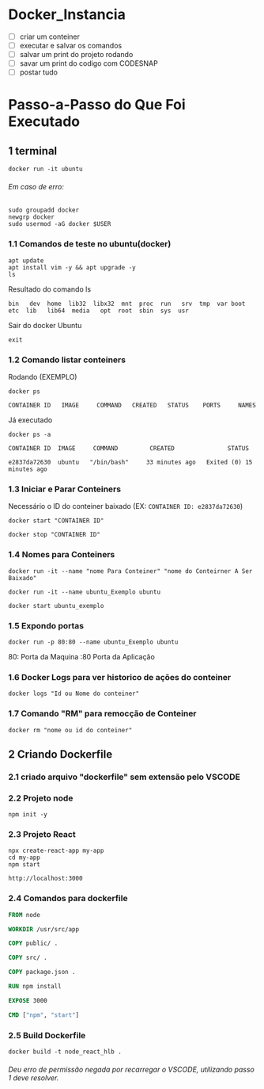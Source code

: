 # Docker_Instancia

* [ ] criar um conteiner
* [ ] executar e salvar os comandos
* [ ] salvar um print do projeto rodando
* [ ] savar um print do codigo com CODESNAP
* [ ] postar tudo

# Passo-a-Passo do Que Foi Executado

## **1 terminal**

```terminal
docker run -it ubuntu
```

###### Em caso de erro:

```terminal
sudo groupadd docker
newgrp docker
sudo usermod -aG docker $USER
```

### 1.1 Comandos de teste no ubuntu(docker)

```terminal_conteiner
apt update
apt install vim -y && apt upgrade -y
ls
```

Resultado do comando ls

`bin   dev  home  lib32  libx32  mnt  proc  run   srv  tmp  var boot  etc  lib   lib64  media   opt  root  sbin  sys  usr`

Sair do docker Ubuntu

```Terminal_Conteiner
exit
```

### 1.2 Comando listar conteiners

Rodando (EXEMPLO)

```terminal
docker ps
```

`CONTAINER ID   IMAGE     COMMAND   CREATED   STATUS    PORTS     NAMES`

Já executado

```terminal
docker ps -a
```

`CONTAINER ID  IMAGE     COMMAND         CREATED               STATUS              `

`e2837da72630  ubuntu   "/bin/bash"     33 minutes ago   Exited (0) 15 minutes ago `

### 1.3 Iniciar e Parar Conteiners

Necessário o ID do conteiner baixado (EX: `CONTAINER ID: e2837da72630`)

```terminal
docker start "CONTAINER ID"
```

```terminal
docker stop "CONTAINER ID"
```

### 1.4 Nomes para Conteiners

`docker run -it --name "nome Para Conteiner" "nome do Conteirner A Ser Baixado"`

```terminal
docker run -it --name ubuntu_Exemplo ubuntu
```

`docker start ubuntu_exemplo`

### 1.5 Expondo portas

```terminal
docker run -p 80:80 --name ubuntu_Exemplo ubuntu
```

80: Porta da Maquina
:80 Porta da Aplicação

### 1.6 Docker Logs para ver historico de ações do conteiner

`docker logs "Id ou Nome do conteiner"`

### 1.7 Comando "RM" para remocção de Conteiner

```terminal
docker rm "nome ou id do conteiner"
```

## 2 Criando Dockerfile

### 2.1 criado arquivo "dockerfile" sem extensão pelo VSCODE

### 2.2 Projeto node

```node
npm init -y
```

### 2.3 Projeto React

```node
npx create-react-app my-app
cd my-app
npm start
```

`http://localhost:3000`

### 2.4 Comandos para dockerfile

```dockerfile
FROM node

WORKDIR /usr/src/app

COPY public/ .

COPY src/ .

COPY package.json .

RUN npm install

EXPOSE 3000

CMD ["npm", "start"]
```

### 2.5 Build Dockerfile

```Terminal
docker build -t node_react_hlb .
```

###### Deu erro de permissão negada por recarregar o VSCODE, utilizando passo 1 deve resolver.
